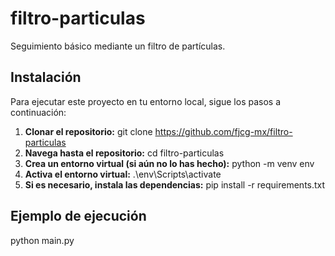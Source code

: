 # filtro-particulas
Seguimiento básico mediante un filtro de partículas.

## Instalación

Para ejecutar este proyecto en tu entorno local, sigue los pasos a continuación:

1. **Clonar el repositorio:**
  git clone https://github.com/fjcg-mx/filtro-particulas
2. **Navega hasta el repositorio:**
  cd filtro-particulas
3. **Crea un entorno virtual (si aún no lo has hecho):**
  python -m venv env
4. **Activa el entorno virtual:**
  .\env\Scripts\activate
5. **Si es necesario, instala las dependencias:**
  pip install -r requirements.txt

## Ejemplo de ejecución
  python main.py
